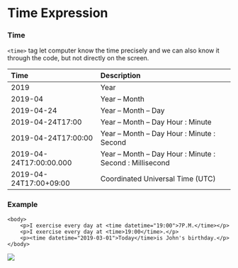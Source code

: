 # Time Expression

### Time

`<time>` tag let computer know the time precisely and we can also know it through the code, but not directly on the screen.

| Time | Description |
| :--- | :--- |
| 2019 | Year |
| 2019-04 | Year – Month |
| 2019-04-24 | Year – Month – Day |
| 2019-04-24T17:00 | Year – Month – Day Hour : Minute |
| 2019-04-24T17:00:00 | Year – Month – Day Hour : Minute : Second |
| 2019-04-24T17:00:00.000 | Year – Month – Day Hour : Minute : Second : Millisecond |
| 2019-04-24T17:00+09:00 | Coordinated Universal Time \(UTC\) |

### Example

```markup
<body>
    <p>I exercise every day at <time datetime="19:00">7P.M.</time></p>
    <p>I exercise every day at <time>19:00</time>.</p>
    <p><time datetime="2019-03-01">Today</time>is John's birthday.</p>
</body>
```

![](https://i.postimg.cc/rmNqgwYk/time.png)


